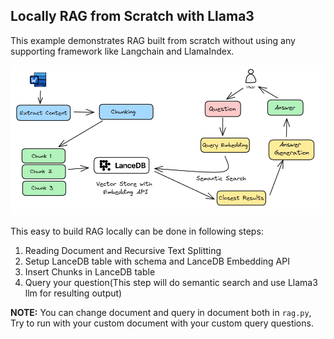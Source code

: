 ## Locally RAG from Scratch with Llama3

This  example demonstrates RAG built from scratch without using any supporting framework like Langchain and LlamaIndex. 

![alt text](<../../assets/RAG-locally.png>)

This easy to build RAG locally can be done in following steps:

1. Reading Document and Recursive Text Splitting
2. Setup LanceDB table with schema and LanceDB Embedding API
3. Insert Chunks in LanceDB table
4. Query your question(This step will do semantic search and use Llama3 llm for resulting output)

**NOTE:** You can change document and query in document both in `rag.py`, Try to run with your custom document with your custom query questions.